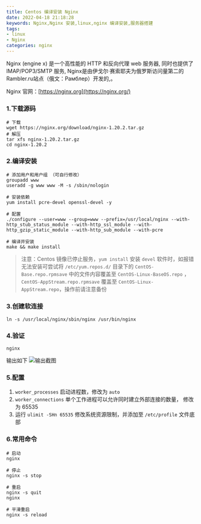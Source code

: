 ```yaml
---
title: Centos 编译安装 Nginx
date: 2022-04-18 21:18:28
keywords: Nginx,Nginx 安装,linux,nginx 编译安装,服务器搭建
tags:
- linux
- Nginx
categories: nginx
---
```




Nginx (engine x) 是一个高性能的 HTTP 和反向代理 web 服务器, 同时也提供了 IMAP/POP3/SMTP 服务, Nginx是由伊戈尔·赛索耶夫为俄罗斯访问量第二的Rambler.ru站点（俄文：Рамблер）开发的,。

Nginx 官网：[https://nginx.org](https://nginx.org/)

### 1.下载源码

```shell
# 下载
wget https://nginx.org/download/nginx-1.20.2.tar.gz
# 解压
tar xfs nginx-1.20.2.tar.gz
cd nginx-1.20.2
```
### 2.编译安装

```shell
# 添加用户和用户组 （可自行修改）
groupadd www
useradd -g www www -M -s /sbin/nologin

# 安装依赖
yum install pcre-devel openssl-devel -y

# 配置
./configure --user=www --group=www --prefix=/usr/local/nginx --with-http_stub_status_module --with-http_ssl_module --with-http_gzip_static_module --with-http_sub_module --with-pcre

# 编译并安装
make && make install
```

> 注意：Centos 镜像已停止服务，`yum install` 安装 `devel` 软件时，如报错无法安装可尝试将 `/etc/yum.repos.d/` 目录下的 `CentOS-Base.repo.rpmsave` 中的文件内容覆盖至 `CentOS-Linux-BaseOS.repo` ，`CentOS-AppStream.repo.rpmsave` 覆盖至 `CentOS-Linux-AppStream.repo`，操作前请注意备份

### 3.创建软连接

```shell
ln -s /usr/local/nginx/sbin/nginx /usr/bin/nginx
```

### 4.验证
```shell
nginx
```
输出如下
![输出截图](https://pic.imgdb.cn/item/625d6710239250f7c5a8b4ff.jpg)

### 5.配置
1. `worker_processes` 启动进程数，修改为 `auto`
2. `worker_connections` 单个工作进程可以允许同时建立外部连接的数量， 修改为 65535
3. 运行 `ulimit -SHn 65535` 修改系统资源限制，并添加至 `/etc/profile` 文件底部

### 6.常用命令
```shell
# 启动
nginx

# 停止
nginx -s stop

# 重启
nginx -s quit
nginx

# 平滑重启
nginx -s reload
```